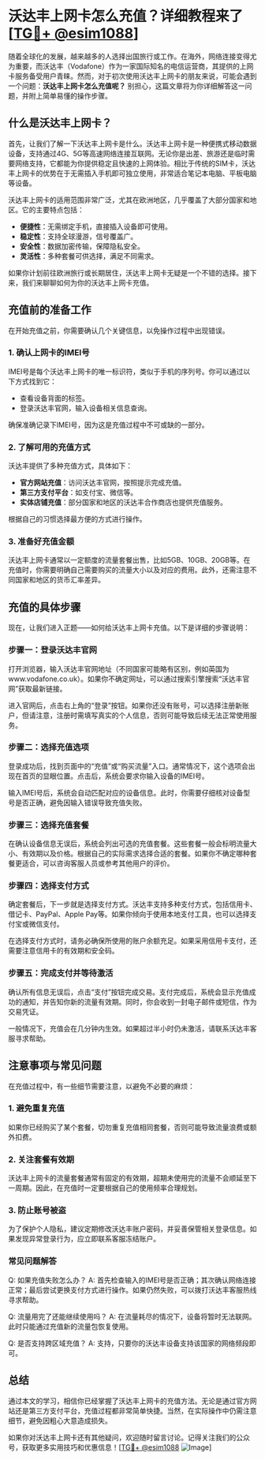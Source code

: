 # 沃达丰上网卡怎么充值？详细教程来了[[TG💪+ @esim1088](https://t.me/s/esim1088)]

随着全球化的发展，越来越多的人选择出国旅行或工作。在海外，网络连接变得尤为重要，而沃达丰（Vodafone）作为一家国际知名的电信运营商，其提供的上网卡服务备受用户青睐。然而，对于初次使用沃达丰上网卡的朋友来说，可能会遇到一个问题：**沃达丰上网卡怎么充值呢？** 别担心，这篇文章将为你详细解答这一问题，并附上简单易懂的操作步骤。

## 什么是沃达丰上网卡？

首先，让我们了解一下沃达丰上网卡是什么。沃达丰上网卡是一种便携式移动数据设备，支持通过4G、5G等高速网络连接互联网。无论你是出差、旅游还是临时需要网络支持，它都能为你提供稳定且快速的上网体验。相比于传统的SIM卡，沃达丰上网卡的优势在于无需插入手机即可独立使用，非常适合笔记本电脑、平板电脑等设备。

沃达丰上网卡的适用范围非常广泛，尤其在欧洲地区，几乎覆盖了大部分国家和地区。它的主要特点包括：

- **便捷性**：无需绑定手机，直接插入设备即可使用。
- **稳定性**：支持全球漫游，信号覆盖广。
- **安全性**：数据加密传输，保障隐私安全。
- **灵活性**：多种套餐可供选择，满足不同需求。

如果你计划前往欧洲旅行或长期居住，沃达丰上网卡无疑是一个不错的选择。接下来，我们来聊聊如何为你的沃达丰上网卡充值。

## 充值前的准备工作

在开始充值之前，你需要确认几个关键信息，以免操作过程中出现错误。

### 1. 确认上网卡的IMEI号

IMEI号是每个沃达丰上网卡的唯一标识符，类似于手机的序列号。你可以通过以下方式找到它：

- 查看设备背面的标签。
- 登录沃达丰官网，输入设备相关信息查询。

确保准确记录下IMEI号，因为这是充值过程中不可或缺的一部分。

### 2. 了解可用的充值方式

沃达丰提供了多种充值方式，具体如下：

- **官方网站充值**：访问沃达丰官网，按照提示完成充值。
- **第三方支付平台**：如支付宝、微信等。
- **实体店铺充值**：部分国家和地区的沃达丰合作商店也提供充值服务。

根据自己的习惯选择最方便的方式进行操作。

### 3. 准备好充值金额

沃达丰上网卡通常以一定额度的流量套餐出售，比如5GB、10GB、20GB等。在充值时，你需要明确自己需要购买的流量大小以及对应的费用。此外，还需注意不同国家和地区的货币汇率差异。

## 充值的具体步骤

现在，让我们进入正题——如何给沃达丰上网卡充值。以下是详细的步骤说明：

### 步骤一：登录沃达丰官网

打开浏览器，输入沃达丰官网地址（不同国家可能略有区别，例如英国为www.vodafone.co.uk）。如果你不确定网址，可以通过搜索引擎搜索“沃达丰官网”获取最新链接。

进入官网后，点击右上角的“登录”按钮。如果你还没有账号，可以选择注册新账户，但请注意，注册时需填写真实的个人信息，否则可能导致后续无法正常使用服务。

### 步骤二：选择充值选项

登录成功后，找到页面中的“充值”或“购买流量”入口。通常情况下，这个选项会出现在首页的显眼位置。点击后，系统会要求你输入设备的IMEI号。

输入IMEI号后，系统会自动匹配对应的设备信息。此时，你需要仔细核对设备型号是否正确，避免因输入错误导致充值失败。

### 步骤三：选择充值套餐

在确认设备信息无误后，系统会列出可选的充值套餐。这些套餐一般会标明流量大小、有效期以及价格。根据自己的实际需求选择合适的套餐。如果你不确定哪种套餐更适合，可以咨询客服人员或参考其他用户的评价。

### 步骤四：选择支付方式

确定套餐后，下一步就是选择支付方式。沃达丰支持多种支付方式，包括信用卡、借记卡、PayPal、Apple Pay等。如果你倾向于使用本地支付工具，也可以选择支付宝或微信支付。

在选择支付方式时，请务必确保所使用的账户余额充足。如果采用信用卡支付，还需要注意信用卡的有效期和安全码。

### 步骤五：完成支付并等待激活

确认所有信息无误后，点击“支付”按钮完成交易。支付完成后，系统会显示充值成功的通知，并告知你新的流量有效期。同时，你会收到一封电子邮件或短信，作为交易凭证。

一般情况下，充值会在几分钟内生效。如果超过半小时仍未激活，请联系沃达丰客服寻求帮助。

## 注意事项与常见问题

在充值过程中，有一些细节需要注意，以避免不必要的麻烦：

### 1. 避免重复充值

如果你已经购买了某个套餐，切勿重复充值相同套餐，否则可能导致流量浪费或额外扣费。

### 2. 关注套餐有效期

沃达丰上网卡的流量套餐通常有固定的有效期，超期未使用完的流量不会顺延至下一周期。因此，在充值时一定要根据自己的使用频率合理规划。

### 3. 防止账号被盗

为了保护个人隐私，建议定期修改沃达丰账户密码，并妥善保管相关登录信息。如果发现异常登录行为，应立即联系客服冻结账户。

### 常见问题解答

Q: 如果充值失败怎么办？
A: 首先检查输入的IMEI号是否正确；其次确认网络连接正常；最后尝试更换支付方式进行操作。如果仍然失败，可以拨打沃达丰客服热线寻求帮助。

Q: 流量用完了还能继续使用吗？
A: 在流量耗尽的情况下，设备将暂时无法联网。此时只能通过充值新的流量包恢复使用。

Q: 是否支持跨区域充值？
A: 支持，只要你的沃达丰设备支持该国家的网络频段即可。

## 总结

通过本文的学习，相信你已经掌握了沃达丰上网卡的充值方法。无论是通过官方网站还是第三方支付平台，充值过程都非常简单快捷。当然，在实际操作中仍需注意细节，避免因粗心大意造成损失。

如果你对沃达丰上网卡还有其他疑问，欢迎随时留言讨论。记得关注我们的公众号，获取更多实用技巧和优惠信息！[[TG💪+ @esim1088](https://t.me/s/esim1088) ![Image](https://i.postimg.cc/4NQfJmqS/Snipaste-2025-05-13-00-14-12.png)]